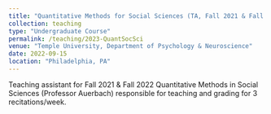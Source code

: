 ```yaml
---
title: "Quantitative Methods for Social Sciences (TA, Fall 2021 & Fall 2022)"
collection: teaching
type: "Undergraduate Course"
permalink: /teaching/2023-QuantSocSci
venue: "Temple University, Department of Psychology & Neuroscience"
date: 2022-09-15
location: "Philadelphia, PA"
---
```


Teaching assistant for Fall 2021 & Fall 2022 Quantitative Methods in Social Sciences (Professor Auerbach) responsible for teaching and grading for 3 recitations/week.
